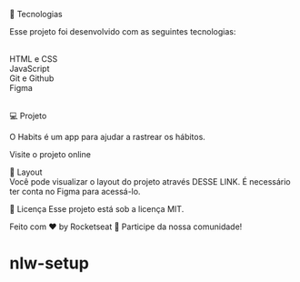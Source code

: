 🚀 Tecnologias


Esse projeto foi desenvolvido com as seguintes tecnologias:<br /><br />



HTML e CSS<br />
JavaScript<br />
Git e Github<br />
Figma<br /><br />

💻 Projeto<br />

O Habits é um app para ajudar a rastrear os hábitos.<br />

Visite o projeto online<br />

🔖 Layout<br />
Você pode visualizar o layout do projeto através DESSE LINK. É necessário ter conta no Figma para acessá-lo.

📝 Licença
Esse projeto está sob a licença MIT.

Feito com ♥ by Rocketseat 👋 Participe da nossa comunidade!

# nlw-setup
